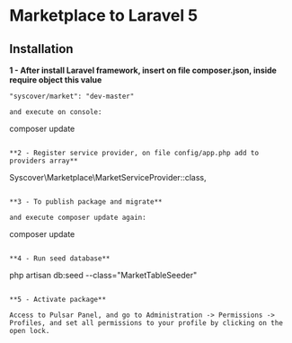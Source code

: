 # Marketplace to Laravel 5

## Installation

**1 - After install Laravel framework, insert on file composer.json, inside require object this value**
```
"syscover/market": "dev-master"

and execute on console:
```
composer update
```

**2 - Register service provider, on file config/app.php add to providers array**

```
Syscover\Marketplace\MarketServiceProvider::class,

```

**3 - To publish package and migrate**

and execute composer update again:
```
composer update
```

**4 - Run seed database**

```
php artisan db:seed --class="MarketTableSeeder"
```

**5 - Activate package**

Access to Pulsar Panel, and go to Administration -> Permissions -> Profiles, and set all permissions to your profile by clicking on the open lock.